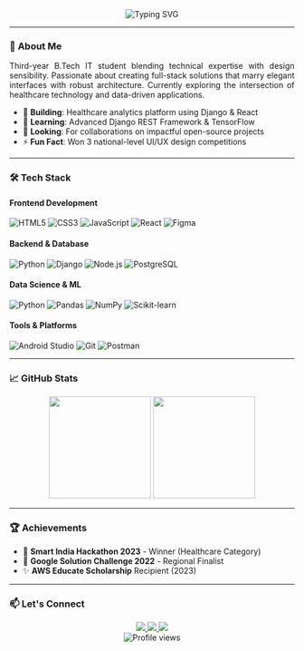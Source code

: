 <div align="center">
  <img src="https://readme-typing-svg.demolab.com?font=Fira+Code&weight=600&size=26&duration=4000&pause=1000&color=58A6FF&center=true&vCenter=true&width=435&lines=Hi+%F0%9F%91%8B%2C+I'm+Akshita+Shetty;Full-Stack+Developer;UI%2FUX+Enthusiast;AI%2FML+Explorer" alt="Typing SVG" />
</div>

---

### 🚀 **About Me**
<p align="justify">
  Third-year B.Tech IT student blending technical expertise with design sensibility. Passionate about creating full-stack solutions that marry elegant interfaces with robust architecture. Currently exploring the intersection of healthcare technology and data-driven applications.
</p>

- 🔭 **Building**: Healthcare analytics platform using Django & React
- 🌱 **Learning**: Advanced Django REST Framework & TensorFlow
- 👯 **Looking**: For collaborations on impactful open-source projects
- ⚡ **Fun Fact**: Won 3 national-level UI/UX design competitions

---

### 🛠️ **Tech Stack**

#### **Frontend Development**
![HTML5](https://img.shields.io/badge/-HTML5-E34F26?style=flat-square&logo=html5&logoColor=white)
![CSS3](https://img.shields.io/badge/-CSS3-1572B6?style=flat-square&logo=css3)
![JavaScript](https://img.shields.io/badge/-JavaScript-F7DF1E?style=flat-square&logo=javascript&logoColor=black)
![React](https://img.shields.io/badge/-React-61DAFB?style=flat-square&logo=react&logoColor=black)
![Figma](https://img.shields.io/badge/-Figma-F24E1E?style=flat-square&logo=figma&logoColor=white)

#### **Backend & Database**
![Python](https://img.shields.io/badge/-Python-3776AB?style=flat-square&logo=python&logoColor=white)
![Django](https://img.shields.io/badge/-Django-092E20?style=flat-square&logo=django)
![Node.js](https://img.shields.io/badge/-Node.js-339933?style=flat-square&logo=node.js&logoColor=white)
![PostgreSQL](https://img.shields.io/badge/-PostgreSQL-4169E1?style=flat-square&logo=postgresql)

#### **Data Science & ML**
![Python](https://img.shields.io/badge/-Python-3776AB?style=flat-square&logo=python&logoColor=white)
![Pandas](https://img.shields.io/badge/-Pandas-150458?style=flat-square&logo=pandas)
![NumPy](https://img.shields.io/badge/-NumPy-013243?style=flat-square&logo=numpy)
![Scikit-learn](https://img.shields.io/badge/-Scikit--learn-F7931E?style=flat-square&logo=scikit-learn)

#### **Tools & Platforms**
![Android Studio](https://img.shields.io/badge/-Android_Studio-3DDC84?style=flat-square&logo=android-studio)
![Git](https://img.shields.io/badge/-Git-F05032?style=flat-square&logo=git&logoColor=white)
![Postman](https://img.shields.io/badge/-Postman-FF6C37?style=flat-square&logo=postman)

---

### 📈 **GitHub Stats**
<div align="center">
  <img height="180em" src="https://github-readme-stats.vercel.app/api?username=YOUR_USERNAME&show_icons=true&theme=radical&include_all_commits=true&count_private=true"/>
  <img height="180em" src="https://github-readme-stats.vercel.app/api/top-langs/?username=YOUR_USERNAME&layout=compact&langs_count=8&theme=radical"/>
</div>

---

### 🏆 **Achievements**
- 🥇 **Smart India Hackathon 2023** - Winner (Healthcare Category)
- 🥈 **Google Solution Challenge 2022** - Regional Finalist
- ✨ **AWS Educate Scholarship** Recipient (2023)

---

### 📫 **Let's Connect**
<div align="center">
  <a href="https://www.linkedin.com/in/akshita-shetty-2004s" target="_blank">
    <img src="https://img.shields.io/badge/-LinkedIn-0077B5?style=for-the-badge&logo=linkedin&logoColor=white"/>
  </a>
  <a href="mailto:akshitashetty43@gmail.com">
    <img src="https://img.shields.io/badge/-Gmail-D14836?style=for-the-badge&logo=gmail&logoColor=white"/>
  </a>
  <a href="https://akshitashetty.tech" target="_blank">
    <img src="https://img.shields.io/badge/-Portfolio-4285F4?style=for-the-badge&logo=google-chrome&logoColor=white"/>
  </a>
</div>

<div align="center">
  <img src="https://komarev.com/ghpvc/?username=YOUR_USERNAME&color=blue&style=flat-square" alt="Profile views"/>
</div>
